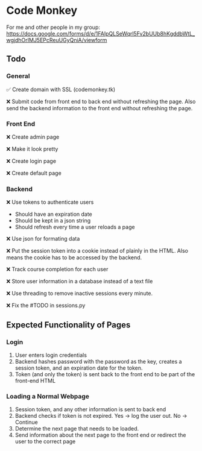 # Code Monkey

For me and other people in my group: https://docs.google.com/forms/d/e/1FAIpQLSeWqrl5Fv2bUUb8hKgddbWtL_wgjdhOrIMJ5EPcReuUGyQniA/viewform

## Todo

### General
:white_check_mark: Create domain with SSL (codemonkey.tk)

:x: Submit code from front end to back end without refreshing the page. Also send the backend information to the front end without refreshing the page.

### Front End

:x: Create admin page

:x: Make it look pretty

:x: Create login page

:x: Create default page

### Backend

:x: Use tokens to authenticate users
<ul>
  <li>Should have an expiration date</li>
  <li>Should be kept in a json string</li>
  <li>Should refresh every time a user reloads a page</li>
</ul>

:x: Use json for formating data

:x: Put the session token into a cookie instead of plainly in the HTML. Also means the cookie has to be accessed by the backend.

:x: Track course completion for each user

:x: Store user information in a database instead of a text file

:x: Use threading to remove inactive sessions every minute.

:x: Fix the #TODO in sessions.py

## Expected Functionality of Pages

### Login
<ol>
  <li>User enters login credentials</li>
  <li>Backend hashes password with the password as the key, creates a session token, and an expiration date for the token.</li>
  <li>Token (and only the token) is sent back to the front end to be part of the front-end HTML</li>
</ol>

### Loading a Normal Webpage 
<ol>
  <li>Session token, and any other information is sent to back end</li>
  <li>Backend checks if token is not expired. Yes -> log the user out. No -> Continue</li>
  <li>Determine the next page that needs to be loaded.</li>
  <li>Send information about the next page to the front end or redirect the user to the correct page</li>
</ol>